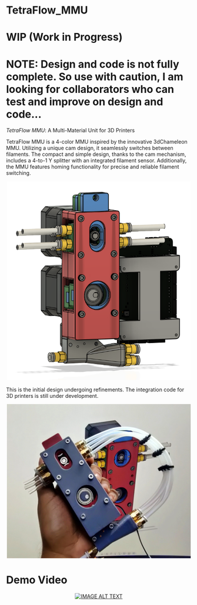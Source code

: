 
# TetraFlow_MMU
# WIP (Work in Progress)

# NOTE: Design and code is not fully complete. So use with caution, I am looking for collaborators who can test and improve on design and code... #

*TetraFlow MMU*: A Multi-Material Unit for 3D Printers

TetraFlow MMU is a 4-color MMU inspired by the innovative 3dChameleon MMU. Utilizing a unique cam design, it seamlessly switches between filaments. The compact and simple design, thanks to the cam mechanism, includes a 4-to-1 Y splitter with an integrated filament sensor. Additionally, the MMU features homing functionality for precise and reliable filament switching.

<p align="center">
    <img width=500 src="Images/render.png" alt="Material Bread logo">
</p>

This is the initial design undergoing refinements. The integration code for 3D printers is still under development.

<p align="center">
    <img width=500 src="Images/buildImage.jpg" alt="Material Bread logo">
</p>

# Demo Video

<div align="center">
  <a href="https://www.youtube.com/watch?v=IvIK14vktVs"><img src="https://img.youtube.com/vi/IvIK14vktVs/0.jpg" alt="IMAGE ALT TEXT"></a>
</div>
